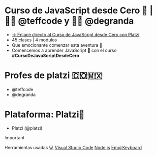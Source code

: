 # Curso de JavaScript desde Cero 💚 | 👩‍💻 @teffcode y 🧑‍💻 @degranda
* [-> Enlace directo al Curso de JavaScript desde Cero con Platzi](https://platzi.com/cursos/javascript-fundamentos/)
* 45 clases | 4 modulos 
* Que emocionante comenzar esta aventura 🚀 
* Comencemos a aprender JavaScript 💛 con el curso <strong>#CursoDeJavaScriptDesdeCero</strong> 

# Profes de platzi 🇨🇴🇲🇽
* @teffcode
* @degranda
  
# Plataforma: Platzi💚
* Platzi (@platzi)

> [!IMPORTANT]
> Herramientas usadas 💻
> [Visual Studio Code](https://code.visualstudio.com/)
> [Node.js](https://nodejs.org/en)
> [EmojiKeyboard](https://emojikeyboard.top/)
